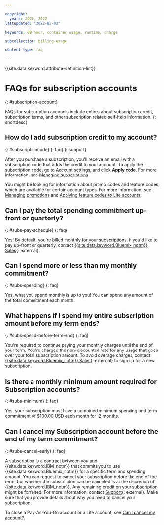 ```yaml
---

copyright:
  years: 2020, 2022
lastupdated: "2022-02-02"

keywords: GB-hour, container usage, runtime, charge

subcollection: billing-usage

content-type: faq

---
```


{{site.data.keyword.attribute-definition-list}}

# FAQs for subscription accounts
{: #subscription-account}

FAQs for subscription accounts include entires about subscription credit, subscription terms, and other subscription related self-help information. 
{: shortdesc}

## How do I add subscription credit to my account?
{: #subscriptioncode}
{: faq}
{: support}

After you purchase a subscription, you'll receive an email with a subscription code that adds the credit to your account. To apply the subscription code, go to [Account settings](/account/settings), and click **Apply code**. For more information, see [Managing subscriptions](/docs/billing-usage?topic=billing-usage-subscriptions).

You might be looking for information about promo codes and feature codes, which are available for certain account types. For more information, see [Managing promotions](/docs/billing-usage?topic=billing-usage-applying-promo-codes) and [Applying feature codes to Lite accounts](/docs/account?topic=account-codes). 

## Can I pay the total spending commitment up-front or quarterly?
{: #subs-pay-schedule}
{: faq}

Yes! By default, you're billed monthly for your subscriptions. If you'd like to pay up-front or quarterly, contact [{{site.data.keyword.Bluemix_notm}} Sales](https://cloud.ibm.com/catalog?contactmodule){: external}.

## Can I spend more or less than my monthly commitment?  
{: #subs-spending}
{: faq}

Yes, what you spend monthly is up to you! You can spend any amount of the total commitment each month.

## What happens if I spend my entire subscription amount before my term ends?  
{: #subs-spend-before-term-end}
{: faq}

You're required to continue paying your monthly charges until the end of your term. You're charged the non-discounted rate for any usage that goes over your total subscription amount. To avoid overage charges, contact [{{site.data.keyword.Bluemix_notm}} Sales](https://cloud.ibm.com/catalog?contactmodule){: external} to sign up for a new subscription.


## Is there a monthly minimum amount required for Subscription accounts?
{: #subs-minimum}
{: faq}

Yes, your subscription must have a combined minimum spending and term commitment of $100.00 USD each month for 12 months.


## Can I cancel my Subscription account before the end of my term commitment?  
{: #subs-cancel-early}
{: faq}

A subscription is a contract between you and {{site.data.keyword.IBM_notm}} that commits you to use {{site.data.keyword.Bluemix_notm}} for a specific term and spending amount. You can request to cancel your subscription before the end of the term, but whether the subscription can be canceled is at the discretion of {{site.data.keyword.IBM_notm}}. Any remaining credit on your subscription might be forfeited. For more information, contact [Support](/unifiedsupport/supportcenter){: external}. Make sure that you provide details about why you need to cancel your subscription.

To close a Pay-As-You-Go account or a Lite account, see [Can I cancel my account?](/docs/account?topic=account-accountfaqs#cancelaccount).
